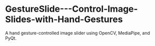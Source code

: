 # GestureSlide---Control-Image-Slides-with-Hand-Gestures
A hand gesture-controlled image slider using OpenCV, MediaPipe, and PyQt.
